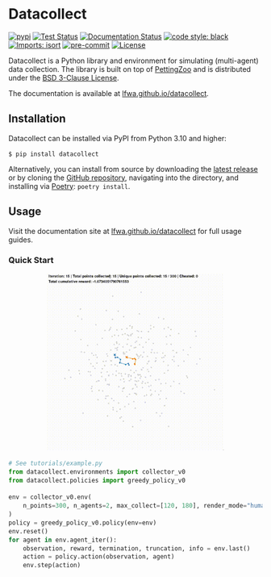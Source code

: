 # Datacollect
[![pypi](https://img.shields.io/pypi/v/datacollect?label=pypi)](<LINK TO PYPI>)
[![Test Status](https://github.com/lfwa/datacollect/actions/workflows/test.yml/badge.svg)](https://github.com/lfwa/datacollect/actions/workflows/test.yml)
[![Documentation Status](https://github.com/lfwa/datacollect/actions/workflows/documentation.yml/badge.svg)](https://lfwa.github.io/datacollect/)
[![code style: black](https://img.shields.io/badge/code%20style-black-000000.svg)](https://github.com/psf/black)
[![Imports: isort](https://img.shields.io/badge/%20imports-isort-%231674b1?style=flat&labelColor=ef8336)](https://pycqa.github.io/isort/)
[![pre-commit](https://img.shields.io/badge/pre--commit-enabled-brightgreen?logo=pre-commit)](https://github.com/pre-commit/pre-commit)
[![License](https://img.shields.io/github/license/lfwa/datacollect)](https://github.com/lfwa/datacollect/blob/main/LICENSE)

Datacollect is a Python library and environment for simulating (multi-agent) data collection. The library is built on top of [PettingZoo](https://github.com/Farama-Foundation/PettingZoo) and is distributed under the [BSD 3-Clause License](LICENSE).

The documentation is available at [lfwa.github.io/datacollect](https://lfwa.github.io/datacollect/).

## Installation
Datacollect can be installed via PyPI from Python 3.10 and higher:

```console
$ pip install datacollect
```

Alternatively, you can install from source by downloading the [latest release](https://github.com/lfwa/datacollect/releases) or by cloning the [GitHub repository](https://github.com/lfwa/datacollect), navigating into the directory, and installing via [Poetry](https://python-poetry.org/): `poetry install`.

## Usage
Visit the documentation site at [lfwa.github.io/datacollect](https://lfwa.github.io/datacollect/) for full usage guides.

### Quick Start

<p align="center">
    <img src="https://raw.githubusercontent.com/lfwa/datacollect/main/datacollect.gif" width="350px"/>
</p>

```python
# See tutorials/example.py
from datacollect.environments import collector_v0
from datacollect.policies import greedy_policy_v0

env = collector_v0.env(
    n_points=300, n_agents=2, max_collect=[120, 180], render_mode="human"
)
policy = greedy_policy_v0.policy(env=env)
env.reset()
for agent in env.agent_iter():
    observation, reward, termination, truncation, info = env.last()
    action = policy.action(observation, agent)
    env.step(action)
```
